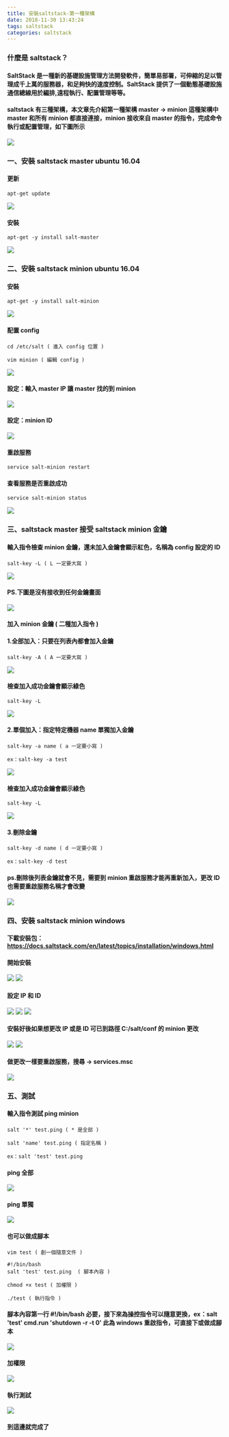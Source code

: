 ```yaml
---
title: 安裝saltstack-第一種架構
date: 2018-11-30 13:43:24
tags: saltstack
categories: saltstack
---
```


### 什麼是 saltstack？

#### SaltStack 是一種新的基礎設施管理方法開發軟件，簡單易部署，可伸縮的足以管理成千上萬的服務器，和足夠快的速度控制。SaltStack 提供了一個動態基礎設施通信總線用於編排,遠程執行、配置管理等等。

<!-- more -->

#### saltstack 有三種架構，本文章先介紹第一種架構 master → minion 這種架構中 master 和所有 minion 都直接連接，minion 接收來自 master 的指令，完成命令執行或配置管理，如下圖所示

![ ](images/1.png)

### 一、安裝 saltstack master ubuntu 16.04

#### 更新

```
apt-get update
```

![ ](images/2.png)

#### 安裝

```
apt-get -y install salt-master
```

![ ](images/3.png)

### 二、安裝 saltstack minion ubuntu 16.04

#### 安裝

```
apt-get -y install salt-minion
```

![ ](images/4.png)

#### 配置 config 

```
cd /etc/salt ( 進入 config 位置 )

vim minion ( 編輯 config )
```

![ ](images/5.png)

#### 設定：輸入 master IP 讓 master 找的到 minion

![ ](images/6.png)

#### 設定：minion ID

![ ](images/7.png)

#### 重啟服務

```
service salt-minion restart
```

#### 查看服務是否重啟成功

```
service salt-minion status
```

![ ](images/8.png)

### 三、saltstack master 接受 saltstack minion 金鑰

#### 輸入指令檢查 minion 金鑰，還未加入金鑰會顯示紅色，名稱為 config 設定的 ID

```
salt-key -L ( L 一定要大寫 )
```

![ ](images/9.png)

#### PS.下圖是沒有接收到任何金鑰畫面

![ ](images/10.png)

#### 加入 minion 金鑰 ( 二種加入指令 )

#### 1.全部加入：只要在列表內都會加入金鑰

```
salt-key -A ( A 一定要大寫 )
```

![ ](images/11.png)

#### 檢查加入成功金鑰會顯示綠色

```
salt-key -L
```

![ ](images/12.png)

#### 2.單個加入：指定特定機器 name 單獨加入金鑰

```
salt-key -a name ( a 一定要小寫 )

ex：salt-key -a test
```

![ ](images/13.png)

#### 檢查加入成功金鑰會顯示綠色

```
salt-key -L
```

![ ](images/27.png)

#### 3.刪除金鑰

```
salt-key -d name ( d 一定要小寫 )

ex：salt-key -d test
```

#### ps.刪除後列表金鑰就會不見，需要到 minion 重啟服務才能再重新加入，更改 ID 也需要重啟服務名稱才會改變

![ ](images/10.png)

### 四、安裝 saltstack minion windows

#### 下載安裝包：https://docs.saltstack.com/en/latest/topics/installation/windows.html

#### 開始安裝

![ ](images/14.png)
![ ](images/15.png)

#### 設定 IP 和 ID

![ ](images/16.png)
![ ](images/17.png)
![ ](images/18.png)

#### 安裝好後如果想更改 IP 或是 ID 可已到路徑 C:/salt/conf 的 minion 更改

![ ](images/19.png)
![ ](images/20.png)

#### 做更改一樣要重啟服務，搜尋 → services.msc

![ ](images/21.png)

### 五、測試

#### 輸入指令測試 ping minion

```
salt '*' test.ping ( * 是全部 )

salt 'name' test.ping ( 指定名稱 )

ex：salt 'test' test.ping
```

#### ping 全部

![ ](images/22.png)

#### ping 單獨

![ ](images/23.png)

#### 也可以做成腳本

```
vim test ( 創一個隨意文件 )

#!/bin/bash
salt 'test' test.ping  ( 腳本內容 )

chmod +x test ( 加權限 )

./test ( 執行指令 )
```

#### 腳本內容第一行 #!/bin/bash 必要，接下來為操控指令可以隨意更換，ex：salt 'test' cmd.run 'shutdown -r -t 0' 此為 windows 重啟指令，可直接下或做成腳本

![ ](images/24.png)

#### 加權限

![ ](images/25.png)

#### 執行測試

![ ](images/26.png)

#### 到這邊就完成了